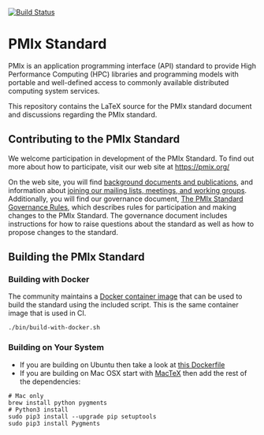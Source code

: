 [![Build Status](https://github.com/pmix/pmix-standard/actions/workflows/build-main.yml/badge.svg)](https://github.com/pmix/pmix-standard/actions/workflows/build-main.yml)

# PMIx Standard

PMIx is an application programming interface (API) standard to provide
High Performance Computing (HPC) libraries and programming models with
portable and well-defined access to commonly available
distributed computing system services.

This repository contains the LaTeX source for the PMIx standard document
and discussions regarding the PMIx standard.

## Contributing to the PMIx Standard

We welcome participation in development of the PMIx Standard. To find out
more about how to participate, visit our web site at https://pmix.org/

On the web site, you will find [background documents and
publications](https://pmix.org/publications/), and information
about [joining our mailing lists, meetings,
and working groups](https://pmix.org/contribute/).
Additionally, you will find our governance document,
[The PMIx Standard Governance Rules](https://pmix.org/wp-content/uploads/2019/08/pmix-governance.pdf), which describes
rules for participation and making changes to the PMIx Standard.
The governance document includes instructions for how to raise questions
about the standard as well as how to propose changes to the standard.

## Building the PMIx Standard

### Building with Docker

The community maintains a [Docker container image](https://github.com/jjhursey/pmix-standard-dockerfile) that can be used to build the standard using the included script. This is the same container image that is used in CI.

```
./bin/build-with-docker.sh
```

### Building on Your System

 * If you are building on Ubuntu then take a look at [this Dockerfile](https://github.com/jjhursey/pmix-standard-dockerfile/blob/master/Dockerfile)
 * If you are building on Mac OSX start with [MacTeX](https://www.tug.org/mactex/) then add the rest of the dependencies:
```
# Mac only
brew install python pygments
# Python3 install
sudo pip3 install --upgrade pip setuptools
sudo pip3 install Pygments
```
